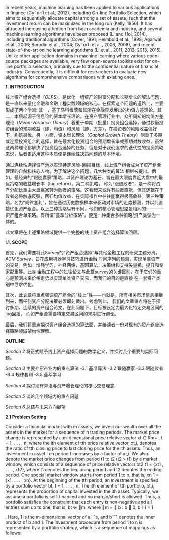In recent years, machine learning has been applied to various applications in finance (Gy¨orfi et al.,
2012), including On-line Portfolio Selection, which aims to sequentially allocate capital among a
set of assets, such that the investment return can be maximized in the long run (Kelly, 1956). It
has attracted increasing attention from both academia and industry, and several machine learning
algorithms have been proposed (Li and Hoi, 2014), including traditional algorithms (Cover, 1991;
Helmbold et al., 1998; Agarwal et al., 2006; Borodin et al., 2004; Gy¨orfi et al., 2006, 2008), and
recent state-of-the-art online learning algorithms (Li et al., 2011, 2012, 2013, 2015). Unlike other
application domains in machine learning where various open-source packages are available, very
few open-source toolkits exist for on-line portfolio selection, primarily due to the confidential
nature of financial industry. Consequently, it is difficult for researchers to evaluate new algorithms
for comprehensive comparisons with existing ones.

**1. INTRODUCTION** 

线上资产组合选择（*OLPS*)，是优化一组资产的财富分配和长期增长的解法问题，是一直以来量化金融和金融工程实践领域的核心。在探索这个问题的道路上，主要形成了两个学派: 其一，基于马科维茨和其所在金融界发展出的均值方差理论。其二，本质起源于信息论的资本增长理论。在资产管理行业中，众所周知的均值方差理论（*Mean-Variance Theory*）着重于单期（批量）投资组合选择，通过权衡投资组合的预期收益（即，均值）和风险（即，方差），在投资者的风险收益偏好下，构筑最优。另一方面，资本增长理论（*Capital Growth Theory*）侧重于多期或连续投资组合的选择，旨在最大化投资组合的预期增长率或预期对数收益。虽然这两种理论都解决了投资组合选择的任务，但是对于我们追求的迭代性的投资策略来说，后者更适用这种本质便是连续性决策问题的基本环境。

通过连续性选择资产池以实现特定风险-回报目标，线上资产组合成为了资产组合管理的自然和核心人物。为了解决这个问题，几大种类的算法
相继被提出。例如，最经典的“跟随赢家”策略，以资产理论为基石，旨在最大限度靠近大盘中的最优策略的收益增长率（log return）。第二种策略，
称为“跟随败者”，是一种将资产分配比重由大盘赢家转为败者的策略。这看起来或许有些反直觉，但其逻辑在于败者必将触底反弹，回归均值收益，在实际操作中往往能赢得极高收益。第三种策略，名为“规律套利”，旨在通过历史数据样本来驱动对市场的走势预测，并以此直接优化资产组合。以上三种策略纵有不同，他们的核心管理思路是相同的————资产组合单策略。有所谓“荟萃分析策略”，便是一种集合多种策略/资产类型为一体的。

此文章将在上述策略领域提供一个完整的线上资产组合选择算法回顾。


**I.1. SCOPE**

首先，我们需要将此Survey的“资产组合选择”与其他金融工程的研究主题分离。*ACM Survey*，旨在应用机器学习技巧进行金融
时间序列的预测，实现单类资产的交易。例如：增强学习，神经网络，基因算法，决策树和支持矢量机，提升和专家配重等。此类
金融工程中的过往论文与此篇survey的关键区别，在于它们的重心是预测未来价格走势以实现单类资产交易，而我们的目的是直接
在一套资产类别中寻求优化。

其次，此文章将重点强调资产组合的“线上”性——也就是，所有相关市场信息相继到来，而任何资产分配决策必须即刻做出。考虑到此，
我们的文章重点将在于探讨多期、连续的资产组合论文。在此问题下，目标被设定为最大化特定交易区间的log回报，
而资产组合需要特定交易区间的末期进行调仓。

最后，我们将重点探讨资产组合选择的算法面，并给读者一份对现有的资产组合选择策略领域架构性理解。

**OUTLINE**

*Section 2* 将正式赋予线上资产选择问题的数学定义，并探讨几个重要的实际问题。

*Section 3* 主要介绍产业内的重点算法
-3.1 基准算法
-3.2 跟随赢家
-3.3 跟随败者
-3.4 规律套利
-3.5 荟萃学习

*Section 4* 探讨现有算法与资产增长理论的核心交易理念

*Section 5* 谈论几个领域内的重点问题

*Section 6* 总结与未来方向展望

**2.1 Problem Setting**

Consider a financial market with m assets, we invest our wealth over all the assets in the market
for a sequence of n trading periods. The market price change is represented by a m-dimensional
price relative vector xt ∈ Rm+ , t = 1, . . . , n, where the ith element of tth price relative vector, xt,i,
denotes the ratio of tth closing price to last closing price for the ith assets. Thus, an investment
in asset i on period t increases by a factor of xt,i. We also denote the market price changes from
period t1 to t2 (t2 > t1) by a market window, which consists of a sequence of price relative vectors
xt2
t1 = {xt1 , . . . , xt2}, where t1 denotes the beginning period and t2 denotes the ending period. One
special market window starts from period 1 to n, that is, xn
1 = {x1, . . . , xn}.
At the beginning of the tth period, an investment is specified by a portfolio vector bt, t =
1, . . . , n. The ith element of tth portfolio, bt,i, represents the proportion of capital invested in the
ith asset. Typically, we assume a portfolio is self-financed and no margin/short is allowed. Thus, a
portfolio satisfies the constraint that each entry is non-negative and all entries sum up to one, that
is, bt ∈ m, where m =

b : b  0, b⊤1 = 1
	
. Here, 1 is the m-dimensional vector of all 1s,
and b⊤1 denotes the inner product of b and 1. The investment procedure from period 1 to n is
represented by a portfolio strategy, which is a sequence of mappings as follows:


